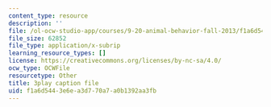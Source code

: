 ```yaml
---
content_type: resource
description: ''
file: /ol-ocw-studio-app/courses/9-20-animal-behavior-fall-2013/f1a6d5443e6ea3d770a7a0b1392aa3fb_472230.srt
file_size: 62852
file_type: application/x-subrip
learning_resource_types: []
license: https://creativecommons.org/licenses/by-nc-sa/4.0/
ocw_type: OCWFile
resourcetype: Other
title: 3play caption file
uid: f1a6d544-3e6e-a3d7-70a7-a0b1392aa3fb
---
```

